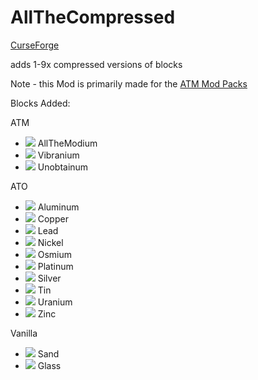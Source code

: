 # AllTheCompressed
[CurseForge](https://www.curseforge.com/minecraft/mc-mods/allthecompressed)

adds 1-9x compressed versions of blocks

Note - this Mod is primarily made for the [ATM Mod Packs](https://github.com/AllTheMods)

Blocks Added:

ATM
 - ![](https://github.com/Pdiddy973/AllTheCompressed/blob/main/images/allthemodium_block.png) AllTheModium
 - ![](https://github.com/Pdiddy973/AllTheCompressed/blob/main/images/vibranium_block.png) Vibranium
 - ![](https://github.com/Pdiddy973/AllTheCompressed/blob/main/images/unobtainium_block.png) Unobtainum

ATO
 - ![](https://github.com/Pdiddy973/AllTheCompressed/blob/main/images/aluminum_block.png) Aluminum
 - ![](https://github.com/Pdiddy973/AllTheCompressed/blob/main/images/copper_block.png) Copper
 - ![](https://github.com/Pdiddy973/AllTheCompressed/blob/main/images/lead_block.png) Lead
 - ![](https://github.com/Pdiddy973/AllTheCompressed/blob/main/images/nickel_block.png) Nickel
 - ![](https://github.com/Pdiddy973/AllTheCompressed/blob/main/images/osmium_block.png) Osmium
 - ![](https://github.com/Pdiddy973/AllTheCompressed/blob/main/images/platinum_block.png) Platinum
 - ![](https://github.com/Pdiddy973/AllTheCompressed/blob/main/images/silver_block.png) Silver
 - ![](https://github.com/Pdiddy973/AllTheCompressed/blob/main/images/tin_block.png) Tin
 - ![](https://github.com/Pdiddy973/AllTheCompressed/blob/main/images/uranium_block.png) Uranium
 - ![](https://github.com/Pdiddy973/AllTheCompressed/blob/main/images/zinc_block.png) Zinc

Vanilla
 - ![](https://github.com/Pdiddy973/AllTheCompressed/blob/main/images/sand.png) Sand
 - ![](https://github.com/Pdiddy973/AllTheCompressed/blob/main/images/glass.png) Glass
